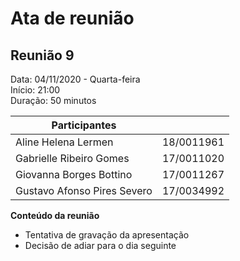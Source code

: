 # Ata de reunião
## Reunião 9

Data: 04/11/2020 - Quarta-feira  
Início: 21:00   
Duração: 50 minutos   


| Participantes           |            |
|-------------------------|------------|
| Aline Helena Lermen             | 18/0011961 |
| Gabrielle Ribeiro Gomes         | 17/0011020 |
| Giovanna Borges Bottino         | 17/0011267 |
| Gustavo Afonso Pires Severo     | 17/0034992 |

**Conteúdo da reunião**

* Tentativa de gravação da apresentação
* Decisão de adiar para o dia seguinte

